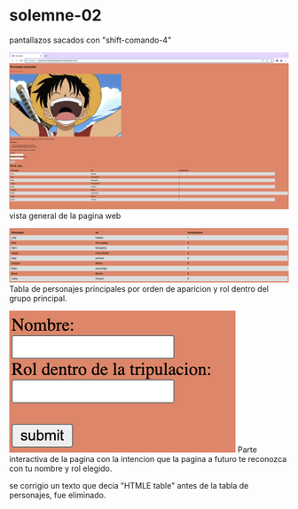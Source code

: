 # solemne-02

pantallazos sacados con "shift-comando-4"

![captura 1](./captura1.png)
vista general de la pagina web

![Captura 2](./captura2.png)
Tabla de personajes principales por orden de aparicion y rol dentro del grupo principal.

![Captura 3](./captura3.png)
Parte interactiva de la pagina con la intencion que la pagina a futuro te reconozca con tu nombre y rol elegido.

se corrigio un texto que decia "HTMLE table" antes de la tabla de personajes, fue eliminado.
